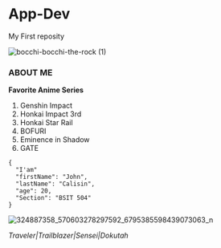# App-Dev
My First reposity


![bocchi-bocchi-the-rock (1)](https://github.com/JVMCalisin/App-Dev/assets/153254935/e2c1358d-b8fb-4a47-abca-e0ca06c392ec)

### ABOUT ME
**Favorite Anime Series**
1. Genshin Impact
2. Honkai Impact 3rd
3. Honkai Star Rail
4. BOFURI
5. Eminence in Shadow
6. GATE
```
{
  "I'am"
  "firstName": "John",
  "lastName": "Calisin",
  "age": 20,
  "Section": "BSIT 504"
}
```
![324887358_570603278297592_6795385598439073063_n](https://github.com/JVMCalisin/App-Dev/assets/153254935/787704bd-2175-45e6-bb1d-10e8d286ce75)

*Traveler|Trailblazer|Sensei|Dokutah*
